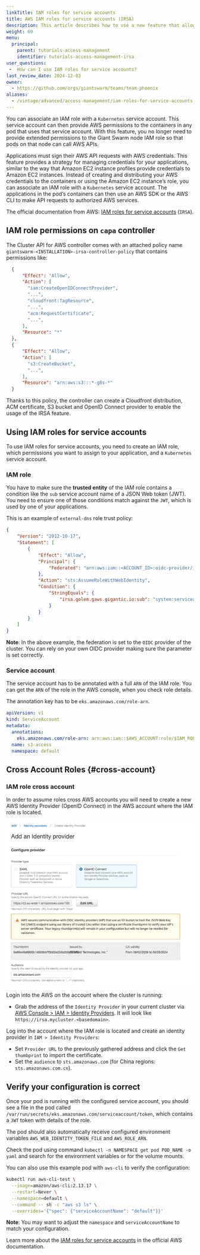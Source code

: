 ```yaml
---
linkTitle: IAM roles for service accounts
title: AWS IAM roles for service accounts (IRSA)
description: This article describes how to use a new feature that allows binding of specific AWS IAM roles to a service account of a pod.
weight: 60
menu:
  principal:
    parent: tutorials-access-management
    identifier: tutorials-access-management-irsa
user_questions:
 -  How can I use IAM roles for service accounts?
last_review_date: 2024-12-03
owner:
  - https://github.com/orgs/giantswarm/teams/team-phoenix
aliases:
  - /vintage/advanced/access-management/iam-roles-for-service-accounts
---
```


You can associate an IAM role with a `Kubernetes` service account. This service account can then provide AWS permissions to the containers in any pod that uses that service account. With this feature, you no longer need to provide extended permissions to the Giant Swarm node IAM role so that pods on that node can call AWS APIs.

Applications must sign their AWS API requests with AWS credentials. This feature provides a strategy for managing credentials for your applications, similar to the way that Amazon EC2 instance profiles provide credentials to Amazon EC2 instances. Instead of creating and distributing your AWS credentials to the containers or using the Amazon EC2 instance’s role, you can associate an IAM role with a `Kubernetes` service account. The applications in the pod’s containers can then use an AWS SDK or the AWS CLI to make API requests to authorized AWS services.

The official documentation from AWS: [IAM roles for service accounts](https://docs.aws.amazon.com/eks/latest/userguide/iam-roles-for-service-accounts.html) (`IRSA`).

## IAM role permissions on `capa` controller

The Cluster API for AWS controller comes with an attached policy name `giantswarm-<INSTALLATION>-irsa-controller-policy` that contains permissions like:

```json
  {
      "Effect": "Allow",
      "Action": [
        "iam:CreateOpenIDConnectProvider",
        "...",
        "cloudfront:TagResource",
        "...",
        "acm:RequestCertificate",
        "...",
      ],
      "Resource": "*"
  },
  {
      "Effect": "Allow",
      "Action": [
        "s3:CreateBucket",
        "...",
      ],
      "Resource": "arn:aws:s3:::*-g8s-*"
  }
```

Thanks to this policy, the controller can create a Cloudfront distribution, ACM certificate, S3 bucket and OpenID Connect provider to enable the usage of the IRSA feature.

## Using IAM roles for service accounts

To use IAM roles for service accounts, you need to create an IAM role, which permissions you want to assign to your application, and a `Kubernetes` service account.

### IAM role

You have to make sure the **trusted entity** of the IAM role contains a condition like the `sub` service account name of a JSON Web token (JWT). You need to ensure one of those conditions match against the `JWT`, which is used by one of your applications.

This is an example of `external-dns` role trust policy:

```json
{
    "Version": "2012-10-17",
    "Statement": [
        {
            "Effect": "Allow",
            "Principal": {
                "Federated": "arn:aws:iam::<ACCOUNT_ID>:oidc-provider/irsa.$INSTALLATION.gaws.gigantic.io"
            },
            "Action": "sts:AssumeRoleWithWebIdentity",
            "Condition": {
                "StringEquals": {
                    "irsa.golem.gaws.gigantic.io:sub": "system:serviceaccount:kube-system:external-dns"
                }
            }
        }
    ]
}
```

**Note**: In the above example, the federation is set to the `OIDC` provider of the cluster. You can rely on your own OIDC provider making sure the parameter is set correctly.

### Service account

The service account has to be annotated with a full `ARN` of the IAM role. You can get the `ARN` of the role in the AWS console, when you check role details.

The annotation key has to be `eks.amazonaws.com/role-arn`.

```yaml
apiVersion: v1
kind: ServiceAccount
metadata:
  annotations:
    eks.amazonaws.com/role-arn: arn:aws:iam::$AWS_ACCOUNT:role/$IAM_ROLE_NAME
  name: s3-access
  namespace: default
```

## Cross Account Roles {#cross-account}

### IAM role cross account

In order to assume roles cross AWS accounts you will need to create a new AWS Identity Provider (OpenID Connect) in the AWS account where the IAM role is located.

![Creating AWS Identity Provider](identity-provider.png)

Login into the AWS on the account where the cluster is running:

- Grab the address of the `Identity Provider` in your current cluster via [AWS Console > IAM > Identity Providers](https://us-east-1.console.aws.amazon.com/iam/home?#/identity_providers). It will look like `https://irsa.mycluster.<basedomain>`.

Log into the account where the IAM role is located and create an identity provider in `IAM > Identity Providers`:

- Set `Provider URL` to the previously gathered address and click the `Get thumbprint` to import the certificate.
- Set the `audience` to `sts.amazonaws.com` (for China regions: `sts.amazonaws.com.cn`).

## Verify your configuration is correct

Once your pod is running with the configured service account, you should see a file in the pod called `/var/run/secrets/eks.amazonaws.com/serviceaccount/token`, which contains a `JWT` token with details of the role.

The pod should also automatically receive configured environment variables `AWS_WEB_IDENTITY_TOKEN_FILE` and `AWS_ROLE_ARN`.

Check the pod using command `kubectl -n NAMESPACE get pod POD_NAME -o yaml` and search for the environment variables or for the volume mounts.

You can also use this example pod with `aws-cli` to verify the configuration:

```sh
kubectl run aws-cli-test \
  --image=amazon/aws-cli:2.13.17 \
  --restart=Never \
  --namespace=default \
  --command -- sh -c "aws s3 ls" \
  --overrides='{"spec": {"serviceAccountName": "default"}}'
```

**Note**: You may want to adjust the `namespace` and `serviceAccountName` to match your configuration.

Learn more about the [IAM roles for service accounts](https://docs.aws.amazon.com/eks/latest/userguide/iam-roles-for-service-accounts.html) in the official AWS documentation.
